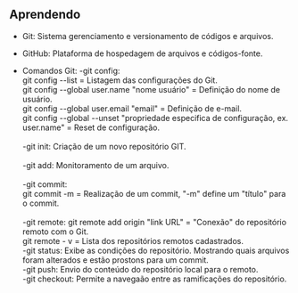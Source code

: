 ## Aprendendo

* Git:
    Sistema gerenciamento e versionamento de códigos e arquivos.
 
* GitHub:
    Plataforma de hospedagem de arquivos e códigos-fonte.

* Comandos Git:
-git config:<br/>
 git config --list = Listagem das configurações do Git. <br/>
 git config --global user.name "nome usuário" = Definição do nome de usuário.<br/>
 git config --global user.email "email" = Definição de e-mail.<br/>
 git config --global --unset "propriedade especifica de configuração, ex. user.name" = Reset de configuração. <br/>
  <br/>
-git init: Criação de um novo repositório GIT. <br/>
  <br/>
-git add: Monitoramento de um arquivo. <br/>
  <br/>
-git commit:<br/>
 git commit -m = Realização de um commit, "-m" define um "título" para o commit.<br/>
  <br/>
-git remote:
 git remote add origin "link URL" =  "Conexão" do repositório remoto com o Git.<br/>
 git remote - v = Lista dos repositórios remotos cadastrados.
  <br/>
-git status: Exibe as condições do repositório. Mostrando quais arquivos foram alterados e estão prostons para um commit.
  <br/>
-git push: Envio do conteúdo do repositório local para o remoto.
  <br/>
-git checkout: Permite a navegaão entre as ramificações do repositório.
  <br/>
